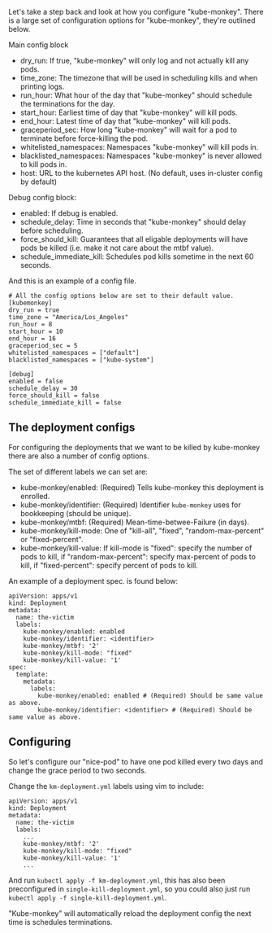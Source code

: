 Let's take a step back and look at how you configure "kube-monkey".
There is a large set of configuration options for "kube-monkey", they're outlined below.

Main config block
* dry\_run: If true, "kube-monkey" will only log and not actually kill any pods.
* time\_zone: The timezone that will be used in scheduling kills and when printing logs.
* run\_hour: What hour of the day that "kube-monkey" should schedule the terminations for the day.
* start\_hour: Earliest time of day that "kube-monkey" will kill pods.
* end\_hour: Latest time of day that "kube-monkey" will kill pods.
* graceperiod\_sec: How long "kube-monkey" will wait for a pod to terminate before force-killing the pod.
* whitelisted\_namespaces: Namespaces "kube-monkey" will kill pods in.
* blacklisted\_namespaces: Namespaces "kube-monkey" is never allowed to kill pods in.
* host: URL to the kubernetes API host.  (No default, uses in-cluster config by default)

Debug config block:
* enabled: If debug is enabled.
* schedule\_delay: Time in seconds that "kube-monkey" should delay before scheduling.
* force\_should\_kill: Guarantees that all eligable deployments will have pods be killed (i.e. make it not care about the mtbf value).
* schedule\_immediate\_kill: Schedules pod kills sometime in the next 60 seconds.

And this is an example of a config file.
```
# All the config options below are set to their default value.
[kubemonkey]
dry_run = true
time_zone = "America/Los_Angeles"
run_hour = 8
start_hour = 10
end_hour = 16
graceperiod_sec = 5
whitelisted_namespaces = ["default"]
blacklisted_namespaces = ["kube-system"]

[debug]
enabled = false
schedule_delay = 30
force_should_kill = false
schedule_immediate_kill = false
```

## The deployment configs
For configuring the deployments that we want to be killed by kube-monkey there are also a number of config options.

The set of different labels we can set are:
* kube-monkey/enabled: (Required) Tells kube-monkey this deployment is enrolled.
* kube-monkey/identifier: (Required) Identifier `kube-monkey` uses for bookkeeping (should be unique).
* kube-monkey/mtbf: (Required) Mean-time-betwee-Failure (in days).
* kube-monkey/kill-mode: One of "kill-all", "fixed", "random-max-percent" or "fixed-percent".
* kube-monkey/kill-value: If kill-mode is "fixed": specify the number of pods to kill, if "random-max-percent": specify max-percent of pods to kill, if "fixed-percent": specify percent of pods to 
kill.

An example of a deployment spec. is found below:
```
apiVersion: apps/v1
kind: Deployment
metadata:
  name: the-victim
  labels:
    kube-monkey/enabled: enabled
    kube-monkey/identifier: <identifier>
    kube-monkey/mtbf: '2'
    kube-monkey/kill-mode: "fixed"
    kube-monkey/kill-value: '1'
spec:
  template:
    metadata:
      labels:
        kube-monkey/enabled: enabled # (Required) Should be same value as above.
        kube-monkey/identifier: <identifier> # (Required) Should be same value as above.
```

## Configuring
So let's configure our "nice-pod" to have one pod killed every two days and change the grace period to two seconds.

Change the `km-deployment.yml` labels using vim to include:
```
apiVersion: apps/v1
kind: Deployment
metadata:
  name: the-victim
  labels:
    ...
    kube-monkey/mtbf: '2'
    kube-monkey/kill-mode: "fixed"
    kube-monkey/kill-value: '1'
    ...
```

And run `kubectl apply -f km-deployment.yml`, this has also been preconfigured in `single-kill-deployment.yml`, so you could also just run `kubectl apply -f single-kill-deployment.yml`.

"Kube-monkey" will automatically reload the deployment config the next time is schedules terminations.

